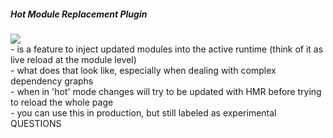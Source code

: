 <section>
    <h5>Hot Module Replacement Plugin</h5>
    <img class="fragment" src="/images/HMR.svg" style="background-color:white;">
    <aside class="notes">
    - is a feature to inject updated modules into the active runtime (think of it as live reload at the module level)</br>
    - what does that look like, especially when dealing with complex dependency graphs</br>
    - when in 'hot' mode changes will try to be updated with HMR before trying to reload the whole page</br>
    - you can use this in production, but still labeled as experimental</br>
    QUESTIONS
    </aside>
</section>
